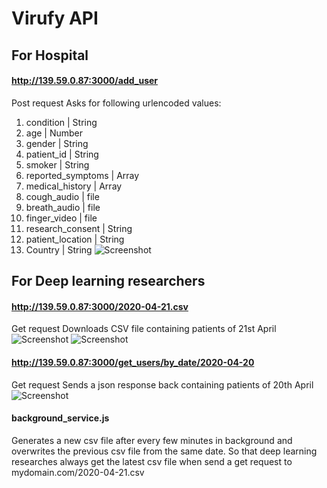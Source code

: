 # Virufy API

## For Hospital
#### http://139.59.0.87:3000/add_user
Post request
Asks for following urlencoded values:

1) condition | String
2) age | Number
3) gender | String
4) patient_id | String
5) smoker | String
6) reported_symptoms | Array
7) medical_history | Array
8) cough_audio | file
9) breath_audio | file
10) finger_video | file
11) research_consent | String
12) patient_location | String
13) Country | String
![Screenshot](https://imgur.com/ZW2SPgv.png)
## For Deep learning researchers
#### http://139.59.0.87:3000/2020-04-21.csv 
Get request
Downloads CSV file containing patients of 21st April
![Screenshot](https://imgur.com/3lrE43O.png)
![Screenshot](https://imgur.com/jtIcmxi.png)
#### http://139.59.0.87:3000/get_users/by_date/2020-04-20
Get request
Sends a json response back containing patients of 20th April
![Screenshot](https://imgur.com/CMgsiC2.png)
#### background_service.js 
Generates a new csv file after every few minutes in background and overwrites the previous csv file from the same date. So that deep learning researches always get the latest csv file when send a get request to mydomain.com/2020-04-21.csv